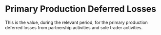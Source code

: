 # Primary Production Deferred Losses
This is the value, during the relevant period, for the primary production deferred losses from partnership activities and sole trader activities.